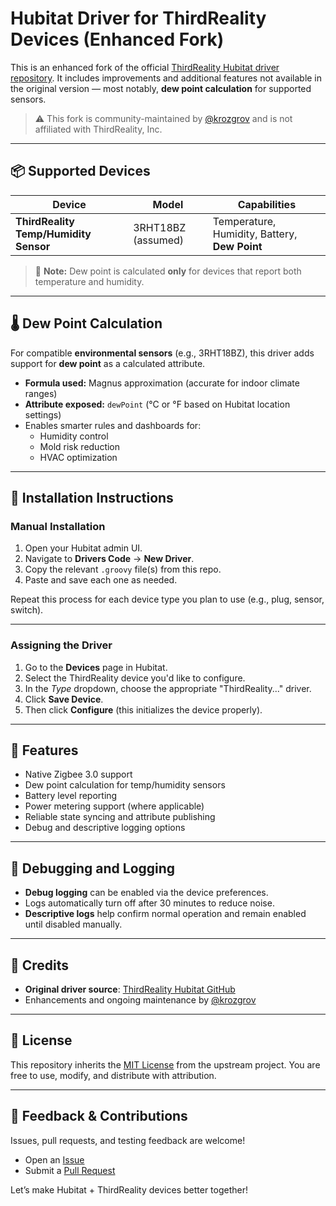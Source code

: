 # Hubitat Driver for ThirdReality Devices (Enhanced Fork)

This is an enhanced fork of the official [ThirdReality Hubitat driver repository](https://github.com/thirdreality/hubitat). It includes improvements and additional features not available in the original version — most notably, **dew point calculation** for supported sensors.

> ⚠️ This fork is community-maintained by [@krozgrov](https://github.com/krozgrov) and is not affiliated with ThirdReality, Inc.

---

## 📦 Supported Devices

| Device                              | Model           | Capabilities                               |
|-------------------------------------|-----------------|--------------------------------------------|
| **ThirdReality Temp/Humidity Sensor** | 3RHT18BZ (assumed) | Temperature, Humidity, Battery, **Dew Point** |

> 🧊 **Note:** Dew point is calculated **only** for devices that report both temperature and humidity.

---

## 🌡️ Dew Point Calculation

For compatible **environmental sensors** (e.g., 3RHT18BZ), this driver adds support for **dew point** as a calculated attribute.

- **Formula used:** Magnus approximation (accurate for indoor climate ranges)
- **Attribute exposed:** `dewPoint` (°C or °F based on Hubitat location settings)
- Enables smarter rules and dashboards for:
  - Humidity control
  - Mold risk reduction
  - HVAC optimization

---

## 🔧 Installation Instructions

### Manual Installation

1. Open your Hubitat admin UI.
2. Navigate to **Drivers Code** → **New Driver**.
3. Copy the relevant `.groovy` file(s) from this repo.
4. Paste and save each one as needed.

Repeat this process for each device type you plan to use (e.g., plug, sensor, switch).

---

### Assigning the Driver

1. Go to the **Devices** page in Hubitat.
2. Select the ThirdReality device you'd like to configure.
3. In the *Type* dropdown, choose the appropriate "ThirdReality..." driver.
4. Click **Save Device**.
5. Then click **Configure** (this initializes the device properly).

---

## 🚀 Features

- Native Zigbee 3.0 support
- Dew point calculation for temp/humidity sensors
- Battery level reporting
- Power metering support (where applicable)
- Reliable state syncing and attribute publishing
- Debug and descriptive logging options

---

## 🧪 Debugging and Logging

- **Debug logging** can be enabled via the device preferences.
- Logs automatically turn off after 30 minutes to reduce noise.
- **Descriptive logs** help confirm normal operation and remain enabled until disabled manually.

---

## 🤝 Credits

- **Original driver source**: [ThirdReality Hubitat GitHub](https://github.com/thirdreality/hubitat)
- Enhancements and ongoing maintenance by [@krozgrov](https://github.com/krozgrov)

---

## 📄 License

This repository inherits the [MIT License](LICENSE) from the upstream project. You are free to use, modify, and distribute with attribution.

---

## 💬 Feedback & Contributions

Issues, pull requests, and testing feedback are welcome!

- Open an [Issue](https://github.com/krozgrov/hubitat-thirdreality-driver/issues)
- Submit a [Pull Request](https://github.com/krozgrov/hubitat-thirdreality-driver/pulls)

Let’s make Hubitat + ThirdReality devices better together!
